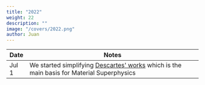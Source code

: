```yaml
---
title: "2022"
weight: 22
description: ""
image: "/covers/2022.png"
author: Juan
---
```



Date | Notes
--- | ---
Jul 1 | We started simplifying [Descartes' works](/research/descartes/) which is the main basis for Material Superphysics 



